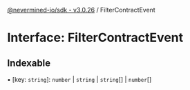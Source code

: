 [@nevermined-io/sdk - v3.0.26](../code-reference.md) / FilterContractEvent

# Interface: FilterContractEvent

## Indexable

▪ [key: `string`]: `number` \| `string` \| `string`[] \| `number`[]
